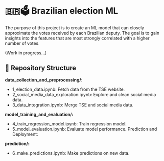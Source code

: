 # 🇧🇷🗳️ Brazilian election ML
The purpose of this project is to create an ML model that can closely approximate the votes received by each Brazilian deputy. The goal is to gain insights into the features that are most strongly correlated with a higher number of votes.

(Work in progress...)
## 📁 Repository Structure

**data_collection_and_preprocessing/:**
- 1_election_data.ipynb: Fetch data from the TSE website.
- 2_social_media_data_exploration.ipynb: Explore and clean social media data.
- 3_data_integration.ipynb: Merge TSE and social media data.

**model_training_and_evaluation/:**
- 4_train_regression_model.ipynb: Train regression model.
- 5_model_evaluation.ipynb: Evaluate model performance.
Prediction and Deployment:

**prediction/:**
- 6_make_predictions.ipynb: Make predictions on new data.


<!--
Get IBGE data to get the population of each state
seek correlations between GDP of states and


documentation/
project_report.pdf: Final project report.
presentation.pptx: Project presentation.
Additional Files:

requirements.txt: List of required packages.
environment.yml: Conda environment configuration.
CONTRIBUTING.md: Contribution guidelines for collaborators.